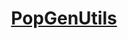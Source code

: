 ---
title: "[PopGenUtils](https://github.com/nikostourvas/PopGenUtils)"
excerpt: "A collection of helper R functions for population genetics analysis"
collection: software
---